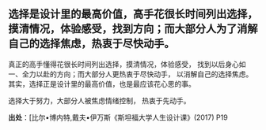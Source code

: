 ## 选择是设计里的最高价值，高手花很长时间列出选择，摸清情况，体验感受，找到方向；而大部分人为了消解自己的选择焦虑，热衷于尽快动手。

真正的高手懂得花很长时间列出选择，摸清情况，体验感受，
找到以后身心如一、全力以赴的方向；而大部分人更热衷于尽快动手，
以消解自己的选择焦虑。 其实，选择正是设计里的最高价值，也是最应该花心思的事。

选择大于努力，大部分人被焦虑情绪控制， 热衷于先动手。

**出处**：[比尔•博内特,戴夫•伊万斯《斯坦福大学人生设计课》(2017) P19

